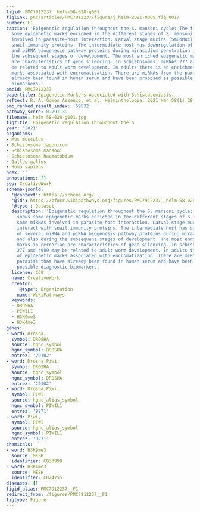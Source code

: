 ```yaml
---
figid: PMC7912237__helm-58-028-g001
figlink: pmc/articles/PMC7912237/figure/j_helm-2021-0009_fig_001/
number: F1
caption: 'Epigenetic regulation throughout the S. mansoni cycle: The figure shows
  some epigenetic marks enriched in the different stages of S. mansoni and some miRNAs
  involved in parasite-host interaction. Larval stage mucins (SmPoMuc) interact with
  snail immunity proteins. The intermediate host has downregulation of several miRNA
  and piRNA biogenesis pathway proteins during miracidium penetration and also during
  the subsequent stages of development. The most enriched epigenetic marks in cercariae
  are characteristics of gene silencing. In schistosomes, miRNAs 277 and 4989 may
  be related to adult worm development. In adults there is an enrichment of epigenetic
  marks associated with eucromatization. There are miRNAs from the parasite that have
  already been found in human serum and have been proposed as possible diagnostic
  biomarkers.'
pmcid: PMC7912237
papertitle: Epigenetic Markers Associated with Schistosomiasis.
reftext: R. A. Gomes Assenço, et al. Helminthologia. 2021 Mar;58(1):28-40.
pmc_ranked_result_index: '59532'
pathway_score: 0.791139
filename: helm-58-028-g001.jpg
figtitle: Epigenetic regulation throughout the S
year: '2021'
organisms:
- Mus musculus
- Schistosoma japonicum
- Schistosoma mansoni
- Schistosoma haematobium
- Gallus gallus
- Homo sapiens
ndex: ''
annotations: []
seo: CreativeWork
schema-jsonld:
  '@context': https://schema.org/
  '@id': https://pfocr.wikipathways.org/figures/PMC7912237__helm-58-028-g001.html
  '@type': Dataset
  description: 'Epigenetic regulation throughout the S. mansoni cycle: The figure
    shows some epigenetic marks enriched in the different stages of S. mansoni and
    some miRNAs involved in parasite-host interaction. Larval stage mucins (SmPoMuc)
    interact with snail immunity proteins. The intermediate host has downregulation
    of several miRNA and piRNA biogenesis pathway proteins during miracidium penetration
    and also during the subsequent stages of development. The most enriched epigenetic
    marks in cercariae are characteristics of gene silencing. In schistosomes, miRNAs
    277 and 4989 may be related to adult worm development. In adults there is an enrichment
    of epigenetic marks associated with eucromatization. There are miRNAs from the
    parasite that have already been found in human serum and have been proposed as
    possible diagnostic biomarkers.'
  license: CC0
  name: CreativeWork
  creator:
    '@type': Organization
    name: WikiPathways
  keywords:
  - DROSHA
  - PIWIL1
  - H3K9me3
  - H3K4me3
genes:
- word: Drosha,
  symbol: DROSHA
  source: hgnc_symbol
  hgnc_symbol: DROSHA
  entrez: '29102'
- word: Drosha,Piwi,
  symbol: DROSHA
  source: hgnc_symbol
  hgnc_symbol: DROSHA
  entrez: '29102'
- word: Drosha,Piwi,
  symbol: PIWI
  source: hgnc_alias_symbol
  hgnc_symbol: PIWIL1
  entrez: '9271'
- word: Piwi,
  symbol: PIWI
  source: hgnc_alias_symbol
  hgnc_symbol: PIWIL1
  entrez: '9271'
chemicals:
- word: H3K9me3
  source: MESH
  identifier: C033990
- word: H3K4me3
  source: MESH
  identifier: C024755
diseases: []
figid_alias: PMC7912237__F1
redirect_from: /figures/PMC7912237__F1
figtype: Figure
---
```

